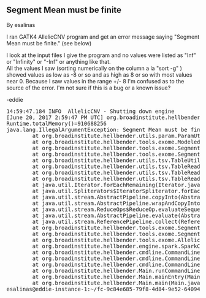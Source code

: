 ## Segment Mean must be finite

By esalinas

<p>I ran GATK4 AllelicCNV program and get an error message saying "Segment Mean must be finite." (see below)</p>

<p>I look at the input files I give the program and no values were listed as "Inf" or "Infinity" or "-Inf" or anything like that.<br>
All the values I saw (sorting numerically on the column a la "sort -g" ) showed values as low as -8 or so and as high as 8 or so with most values near 0.  Because I saw values in the range +/- 8 I'm confused as to the source of the error.  I'm not sure if this is a bug or a known issue?</p>

<p>-eddie</p>

<pre class="code codeBlock" spellcheck="false">14:59:47.184 INFO  AllelicCNV - Shutting down engine
[June 20, 2017 2:59:47 PM UTC] org.broadinstitute.hellbender.tools.exome.AllelicCNV done. Elapsed time: 0.09 minutes.
Runtime.totalMemory()=910688256
java.lang.IllegalArgumentException: Segment Mean must be finite.
        at org.broadinstitute.hellbender.utils.param.ParamUtils.isFinite(ParamUtils.java:180)
        at org.broadinstitute.hellbender.tools.exome.ModeledSegment.&lt;init&gt;(ModeledSegment.java:22)
        at org.broadinstitute.hellbender.tools.exome.SegmentUtils.toModeledSegment(SegmentUtils.java:548)
        at org.broadinstitute.hellbender.tools.exome.SegmentUtils.lambda$readModeledSegmentsFromSegmentFile$721(SegmentUtils.java:185)
        at org.broadinstitute.hellbender.utils.tsv.TableUtils$1.createRecord(TableUtils.java:112)
        at org.broadinstitute.hellbender.utils.tsv.TableReader.fetchNextRecord(TableReader.java:355)
        at org.broadinstitute.hellbender.utils.tsv.TableReader.access$200(TableReader.java:94)
        at org.broadinstitute.hellbender.utils.tsv.TableReader$1.hasNext(TableReader.java:458)
        at java.util.Iterator.forEachRemaining(Iterator.java:115)
        at java.util.Spliterators$IteratorSpliterator.forEachRemaining(Spliterators.java:1801)
        at java.util.stream.AbstractPipeline.copyInto(AbstractPipeline.java:481)
        at java.util.stream.AbstractPipeline.wrapAndCopyInto(AbstractPipeline.java:471)
        at java.util.stream.ReduceOps$ReduceOp.evaluateSequential(ReduceOps.java:708)
        at java.util.stream.AbstractPipeline.evaluate(AbstractPipeline.java:234)
        at java.util.stream.ReferencePipeline.collect(ReferencePipeline.java:499)
        at org.broadinstitute.hellbender.tools.exome.SegmentUtils.readSegmentFile(SegmentUtils.java:421)
        at org.broadinstitute.hellbender.tools.exome.SegmentUtils.readModeledSegmentsFromSegmentFile(SegmentUtils.java:184)
        at org.broadinstitute.hellbender.tools.exome.AllelicCNV.runPipeline(AllelicCNV.java:290)
        at org.broadinstitute.hellbender.engine.spark.SparkCommandLineProgram.doWork(SparkCommandLineProgram.java:38)
        at org.broadinstitute.hellbender.cmdline.CommandLineProgram.runTool(CommandLineProgram.java:115)
        at org.broadinstitute.hellbender.cmdline.CommandLineProgram.instanceMainPostParseArgs(CommandLineProgram.java:170)
        at org.broadinstitute.hellbender.cmdline.CommandLineProgram.instanceMain(CommandLineProgram.java:189)
        at org.broadinstitute.hellbender.Main.runCommandLineProgram(Main.java:122)
        at org.broadinstitute.hellbender.Main.mainEntry(Main.java:143)
        at org.broadinstitute.hellbender.Main.main(Main.java:221)
esalinas@eddie-instance-1:~/fc-9c84e685-79f8-4d84-9e52-640943257a9b/ef545f92-5053-4087-ad54-09fa884d0494/wgs_cnv_work/f2df0580-2445-4ea3-af41-d5a8a3107f5b$ 

</pre>
